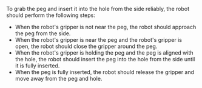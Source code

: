 To grab the peg and insert it into the hole from the side reliably, the robot should perform the following steps:
- When the robot's gripper is not near the peg, the robot should approach the peg from the side.
- When the robot's gripper is near the peg and the robot's gripper is open, the robot should close the gripper around the peg.
- When the robot's gripper is holding the peg and the peg is aligned with the hole, the robot should insert the peg into the hole from the side until it is fully inserted.
- When the peg is fully inserted, the robot should release the gripper and move away from the peg and hole.